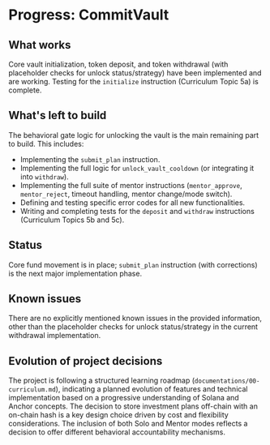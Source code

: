 # Progress: CommitVault

## What works

Core vault initialization, token deposit, and token withdrawal (with placeholder
checks for unlock status/strategy) have been implemented and are working.
Testing for the `initialize` instruction (Curriculum Topic 5a) is complete.

## What's left to build

The behavioral gate logic for unlocking the vault is the main remaining part to
build. This includes:

- Implementing the `submit_plan` instruction.
- Implementing the full logic for `unlock_vault_cooldown` (or integrating it
  into `withdraw`).
- Implementing the full suite of mentor instructions (`mentor_approve`,
  `mentor_reject`, timeout handling, mentor change/mode switch).
- Defining and testing specific error codes for all new functionalities.
- Writing and completing tests for the `deposit` and `withdraw` instructions
  (Curriculum Topics 5b and 5c).

## Status

Core fund movement is in place; `submit_plan` instruction (with corrections) is
the next major implementation phase.

## Known issues

There are no explicitly mentioned known issues in the provided information,
other than the placeholder checks for unlock status/strategy in the current
withdrawal implementation.

## Evolution of project decisions

The project is following a structured learning roadmap
(`documentations/00-curriculum.md`), indicating a planned evolution of features
and technical implementation based on a progressive understanding of Solana and
Anchor concepts. The decision to store investment plans off-chain with an
on-chain hash is a key design choice driven by cost and flexibility
considerations. The inclusion of both Solo and Mentor modes reflects a decision
to offer different behavioral accountability mechanisms.
